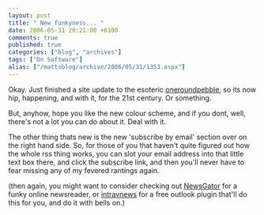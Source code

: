 ```yaml
---
layout: post
title: " New funkyness... "
date: 2006-05-31 20:21:00 +0100
comments: true
published: true
categories: ["blog", "archives"]
tags: ["On Software"]
alias: ["/mattsblog/archive/2006/05/31/1353.aspx"]
---
```

<!-- more -->

<P>Okay. Just finished a site update to the esoteric <A href="http://www.oneroundpebble.com/">oneroundpebble</A>, so its now hip, happening, and with it, for the 21st century. Or something. </P>
 <P>But, anyhow, hope you like the new colour scheme, and if you dont, well, there's not a lot you can do about it. Deal with it. </P>
 <P>The other thing thats new is the new 'subscribe by email' section over on the right hand side. So, for those of you that haven't quite figured out how the whole rss thing works, you can slot your email address into that little text box there, and click the subscribe link, and then you'll never have to fear missing any of my fevered rantings again. </P>
 <P>(then again, you might want to consider checking out <A href="http://www.newsgator.com/">NewsGator</A> for a funky online newsreader, or <A href="http://www.intravnews.com/">intravnews</A> for a free outlook plugin that'll do this for you, and do it with bells on.)</P>
